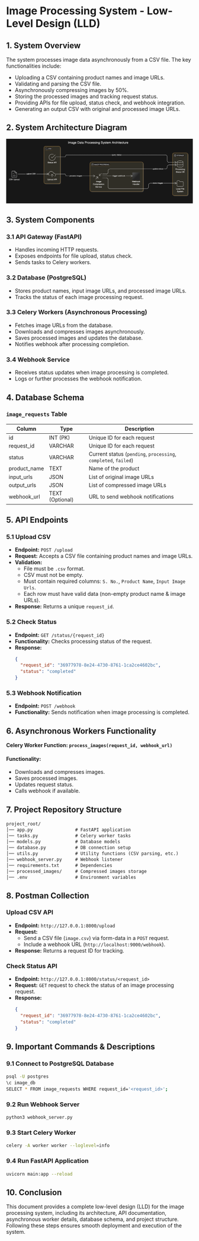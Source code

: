 # Image Processing System - Low-Level Design (LLD)

## 1. System Overview
The system processes image data asynchronously from a CSV file. The key functionalities include:

- Uploading a CSV containing product names and image URLs.
- Validating and parsing the CSV file.
- Asynchronously compressing images by 50%.
- Storing the processed images and tracking request status.
- Providing APIs for file upload, status check, and webhook integration.
- Generating an output CSV with original and processed image URLs.

## 2. System Architecture Diagram
![alt text](<Architecture Diagram.png>)

## 3. System Components
### 3.1 API Gateway (FastAPI)
- Handles incoming HTTP requests.
- Exposes endpoints for file upload, status check.
- Sends tasks to Celery workers.

### 3.2 Database (PostgreSQL)
- Stores product names, input image URLs, and processed image URLs.
- Tracks the status of each image processing request.

### 3.3 Celery Workers (Asynchronous Processing)
- Fetches image URLs from the database.
- Downloads and compresses images asynchronously.
- Saves processed images and updates the database.
- Notifies webhook after processing completion.

### 3.4 Webhook Service
- Receives status updates when image processing is completed.
- Logs or further processes the webhook notification.

## 4. Database Schema
### `image_requests` Table

| Column        | Type         | Description                               |
|--------------|-------------|-------------------------------------------|
| id           | INT (PK)     | Unique ID for each request                |
| request_id   | VARCHAR      | Unique ID for each request                |
| status       | VARCHAR      | Current status (`pending`, `processing`, `completed`, `failed`) |
| product_name | TEXT         | Name of the product                       |
| input_urls   | JSON         | List of original image URLs               |
| output_urls  | JSON         | List of compressed image URLs             |
| webhook_url  | TEXT (Optional) | URL to send webhook notifications      |

## 5. API Endpoints
### 5.1 Upload CSV
- **Endpoint:** `POST /upload`
- **Request:** Accepts a CSV file containing product names and image URLs.
- **Validation:**
  - File must be `.csv` format.
  - CSV must not be empty.
  - Must contain required columns: `S. No.`, `Product Name`, `Input Image Urls`.
  - Each row must have valid data (non-empty product name & image URLs).
- **Response:** Returns a unique `request_id`.

### 5.2 Check Status
- **Endpoint:** `GET /status/{request_id}`
- **Functionality:** Checks processing status of the request.
- **Response:**
  ```json
  {
    "request_id": "36977978-8e24-4730-8761-1ca2ce4602bc",
    "status": "completed"
  }
  ```

### 5.3 Webhook Notification
- **Endpoint:** `POST /webhook`
- **Functionality:** Sends notification when image processing is completed.

## 6. Asynchronous Workers Functionality
**Celery Worker Function: `process_images(request_id, webhook_url)`**

#### Functionality:
- Downloads and compresses images.
- Saves processed images.
- Updates request status.
- Calls webhook if available.

## 7. Project Repository Structure
```
project_root/
│── app.py                # FastAPI application
│── tasks.py              # Celery worker tasks
│── models.py             # Database models
│── database.py           # DB connection setup
│── utils.py              # Utility functions (CSV parsing, etc.)
│── webhook_server.py     # Webhook listener
│── requirements.txt      # Dependencies
│── processed_images/     # Compressed images storage
│── .env                  # Environment variables
```

## 8. Postman Collection
### Upload CSV API
- **Endpoint:** `http://127.0.0.1:8000/upload`
- **Request:**
  - Send a CSV file (`image.csv`) via form-data in a `POST` request.
  - Include a webhook URL (`http://localhost:9000/webhook`).
- **Response:** Returns a request ID for tracking.

### Check Status API
- **Endpoint:** `http://127.0.0.1:8000/status/<request_id>`
- **Request:** `GET` request to check the status of an image processing request.
- **Response:**
  ```json
  {
    "request_id": "36977978-8e24-4730-8761-1ca2ce4602bc",
    "status": "completed"
  }
  ```

## 9. Important Commands & Descriptions
### 9.1 Connect to PostgreSQL Database
```bash
psql -U postgres
\c image_db
SELECT * FROM image_requests WHERE request_id='<request_id>';
```

### 9.2 Run Webhook Server
```bash
python3 webhook_server.py
```

### 9.3 Start Celery Worker
```bash
celery -A worker worker --loglevel=info
```

### 9.4 Run FastAPI Application
```bash
uvicorn main:app --reload
```

## 10. Conclusion
This document provides a complete low-level design (LLD) for the image processing system, including its architecture, API documentation, asynchronous worker details, database schema, and project structure. Following these steps ensures smooth deployment and execution of the system.

